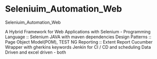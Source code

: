 # Seleniuim_Automation_Web
Seleniuim_Automation_Web

A Hybrid Framework for Web Applications with Selenium - 
Programming Language :: Selenium JAVA with maven dependencies
Design Patterns :: Page Object Model(POM), TEST NG
Reporting :: Extent Report 
Cucumber Wrapper with gherkins keywords
Jenkin for CI / CD and scheduling
Data Driven and excel driven - both

